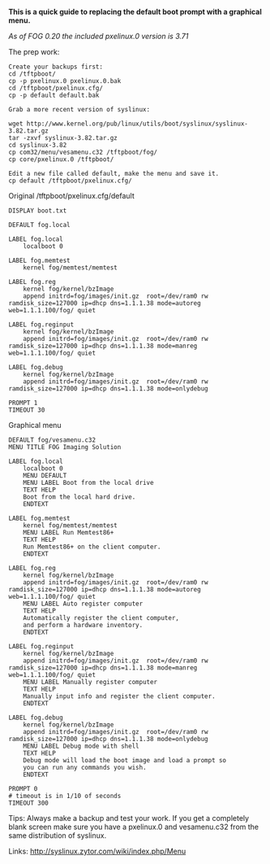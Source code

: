 **This is a quick guide to replacing the default boot prompt with a
graphical menu.**

*As of FOG 0.20 the included pxelinux.0 version is 3.71*

The prep work:

    Create your backups first:
    cd /tftpboot/
    cp -p pxelinux.0 pxelinux.0.bak
    cd /tftpboot/pxelinux.cfg/
    cp -p default default.bak

    Grab a more recent version of syslinux:

    wget http://www.kernel.org/pub/linux/utils/boot/syslinux/syslinux-3.82.tar.gz
    tar -zxvf syslinux-3.82.tar.gz
    cd syslinux-3.82
    cp com32/menu/vesamenu.c32 /tftpboot/fog/
    cp core/pxelinux.0 /tftpboot/

    Edit a new file called default, make the menu and save it.
    cp default /tftpboot/pxelinux.cfg/

Original /tftpboot/pxelinux.cfg/default

    DISPLAY boot.txt

    DEFAULT fog.local

    LABEL fog.local
        localboot 0

    LABEL fog.memtest
        kernel fog/memtest/memtest

    LABEL fog.reg
        kernel fog/kernel/bzImage
        append initrd=fog/images/init.gz  root=/dev/ram0 rw ramdisk_size=127000 ip=dhcp dns=1.1.1.38 mode=autoreg web=1.1.1.100/fog/ quiet

    LABEL fog.reginput
        kernel fog/kernel/bzImage
        append initrd=fog/images/init.gz  root=/dev/ram0 rw ramdisk_size=127000 ip=dhcp dns=1.1.1.38 mode=manreg web=1.1.1.100/fog/ quiet

    LABEL fog.debug
        kernel fog/kernel/bzImage
        append initrd=fog/images/init.gz  root=/dev/ram0 rw ramdisk_size=127000 ip=dhcp dns=1.1.1.38 mode=onlydebug

    PROMPT 1
    TIMEOUT 30

Graphical menu


    DEFAULT fog/vesamenu.c32
    MENU TITLE FOG Imaging Solution

    LABEL fog.local
        localboot 0
        MENU DEFAULT
        MENU LABEL Boot from the local drive
        TEXT HELP
        Boot from the local hard drive.
        ENDTEXT

    LABEL fog.memtest
        kernel fog/memtest/memtest
        MENU LABEL Run Memtest86+
        TEXT HELP
        Run Memtest86+ on the client computer.
        ENDTEXT
        
    LABEL fog.reg
        kernel fog/kernel/bzImage
        append initrd=fog/images/init.gz  root=/dev/ram0 rw ramdisk_size=127000 ip=dhcp dns=1.1.1.38 mode=autoreg web=1.1.1.100/fog/ quiet
        MENU LABEL Auto register computer
        TEXT HELP
        Automatically register the client computer,
        and perform a hardware inventory.
        ENDTEXT

    LABEL fog.reginput
        kernel fog/kernel/bzImage
        append initrd=fog/images/init.gz  root=/dev/ram0 rw ramdisk_size=127000 ip=dhcp dns=1.1.1.38 mode=manreg web=1.1.1.100/fog/ quiet
        MENU LABEL Manually register computer
        TEXT HELP
        Manually input info and register the client computer.
        ENDTEXT

    LABEL fog.debug
        kernel fog/kernel/bzImage
        append initrd=fog/images/init.gz  root=/dev/ram0 rw ramdisk_size=127000 ip=dhcp dns=1.1.1.38 mode=onlydebug
        MENU LABEL Debug mode with shell
        TEXT HELP
        Debug mode will load the boot image and load a prompt so
        you can run any commands you wish.
        ENDTEXT

    PROMPT 0
    # timeout is in 1/10 of seconds
    TIMEOUT 300

Tips: Always make a backup and test your work. If you get a completely
blank screen make sure you have a pxelinux.0 and vesamenu.c32 from the
same distribution of syslinux.

Links: <http://syslinux.zytor.com/wiki/index.php/Menu>
